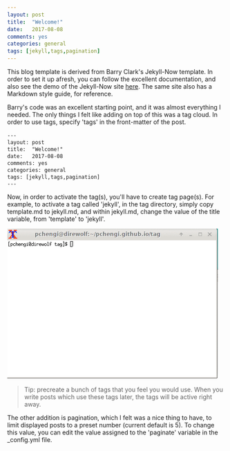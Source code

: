 ```yaml
---
layout: post
title:  "Welcome!"
date:   2017-08-08
comments: yes
categories: general
tags: [jekyll,tags,pagination]
---
```


This blog template is derived from Barry Clark's Jekyll-Now template.
In order to set it up afresh, you can follow the excellent documentation, and also see the demo of the Jekyll-Now site [here](http://www.jekyllnow.com/). The same site also has a Markdown style guide, for reference.

Barry's code was an excellent starting point, and it was almost everything I needed. The only things I felt like adding on top of this was a tag cloud.
In order to use tags, specify 'tags' in the front-matter of the post.
```
---
layout: post
title:  "Welcome!"
date:   2017-08-08
comments: yes
categories: general
tags: [jekyll,tags,pagination]
---
```
Now, in order to activate the tag(s), you'll have to create tag page(s). 
For example, to activate a tag called 'jekyll', in the tag directory, simply copy template.md to jekyll.md, and within jekyll.md, change the value of the title variable, from 'template' to 'jekyll'.

![](/assets/tagactivate.gif) 
>Tip: precreate a bunch of tags that you feel you would use. When you write posts which use these tags later, the tags will be active right away.
 
The other addition is pagination, which I felt was a nice thing to have, to limit displayed posts to a preset number (current default is 5). To change this value, you can edit the value assigned to the 'paginate' variable in the _config.yml file. 
